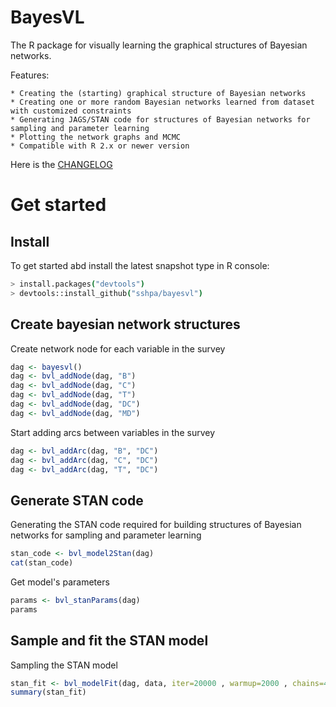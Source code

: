 BayesVL
==========

The R package for visually learning the graphical structures of Bayesian networks.

Features:

    * Creating the (starting) graphical structure of Bayesian networks
    * Creating one or more random Bayesian networks learned from dataset with customized constraints
    * Generating JAGS/STAN code for structures of Bayesian networks for sampling and parameter learning
    * Plotting the network graphs and MCMC
    * Compatible with R 2.x or newer version

Here is the [CHANGELOG](https://github.com/sshpa/baysvl/blob/master/CHANGELOG.md)

# Get started

## Install

To get started abd install the latest snapshot type in R console:

```sh
> install.packages("devtools")
> devtools::install_github("sshpa/bayesvl")
```

## Create bayesian network structures

Create network node for each variable in the survey

```r
dag <- bayesvl()
dag <- bvl_addNode(dag, "B")
dag <- bvl_addNode(dag, "C")
dag <- bvl_addNode(dag, "T")
dag <- bvl_addNode(dag, "DC")
dag <- bvl_addNode(dag, "MD")
```

Start adding arcs between variables in the survey

```r
dag <- bvl_addArc(dag, "B", "DC")
dag <- bvl_addArc(dag, "C", "DC")
dag <- bvl_addArc(dag, "T", "DC")
```

## Generate STAN code

Generating the STAN code required for building structures of Bayesian networks for sampling and parameter learning

```r
stan_code <- bvl_model2Stan(dag)
cat(stan_code)
```

Get model's parameters

```r
params <- bvl_stanParams(dag)
params
```
## Sample and fit the STAN model

Sampling the STAN model

```r
stan_fit <- bvl_modelFit(dag, data, iter=20000 , warmup=2000 , chains=4 , cores=4)
summary(stan_fit)
```

